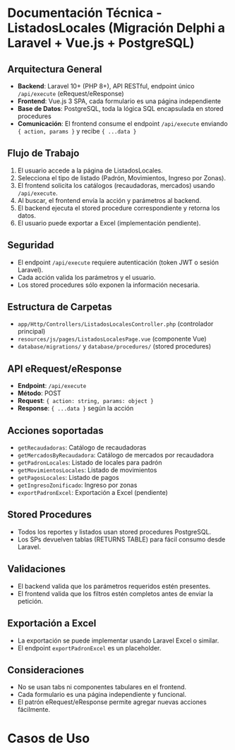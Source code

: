 # Documentación Técnica - ListadosLocales (Migración Delphi a Laravel + Vue.js + PostgreSQL)

## Arquitectura General
- **Backend**: Laravel 10+ (PHP 8+), API RESTful, endpoint único `/api/execute` (eRequest/eResponse)
- **Frontend**: Vue.js 3 SPA, cada formulario es una página independiente
- **Base de Datos**: PostgreSQL, toda la lógica SQL encapsulada en stored procedures
- **Comunicación**: El frontend consume el endpoint `/api/execute` enviando `{ action, params }` y recibe `{ ...data }`

## Flujo de Trabajo
1. El usuario accede a la página de ListadosLocales.
2. Selecciona el tipo de listado (Padrón, Movimientos, Ingreso por Zonas).
3. El frontend solicita los catálogos (recaudadoras, mercados) usando `/api/execute`.
4. Al buscar, el frontend envía la acción y parámetros al backend.
5. El backend ejecuta el stored procedure correspondiente y retorna los datos.
6. El usuario puede exportar a Excel (implementación pendiente).

## Seguridad
- El endpoint `/api/execute` requiere autenticación (token JWT o sesión Laravel).
- Cada acción valida los parámetros y el usuario.
- Los stored procedures sólo exponen la información necesaria.

## Estructura de Carpetas
- `app/Http/Controllers/ListadosLocalesController.php` (controlador principal)
- `resources/js/pages/ListadosLocalesPage.vue` (componente Vue)
- `database/migrations/` y `database/procedures/` (stored procedures)

## API eRequest/eResponse
- **Endpoint**: `/api/execute`
- **Método**: POST
- **Request**: `{ action: string, params: object }`
- **Response**: `{ ...data }` según la acción

## Acciones soportadas
- `getRecaudadoras`: Catálogo de recaudadoras
- `getMercadosByRecaudadora`: Catálogo de mercados por recaudadora
- `getPadronLocales`: Listado de locales para padrón
- `getMovimientosLocales`: Listado de movimientos
- `getPagosLocales`: Listado de pagos
- `getIngresoZonificado`: Ingreso por zonas
- `exportPadronExcel`: Exportación a Excel (pendiente)

## Stored Procedures
- Todos los reportes y listados usan stored procedures PostgreSQL.
- Los SPs devuelven tablas (RETURNS TABLE) para fácil consumo desde Laravel.

## Validaciones
- El backend valida que los parámetros requeridos estén presentes.
- El frontend valida que los filtros estén completos antes de enviar la petición.

## Exportación a Excel
- La exportación se puede implementar usando Laravel Excel o similar.
- El endpoint `exportPadronExcel` es un placeholder.

## Consideraciones
- No se usan tabs ni componentes tabulares en el frontend.
- Cada formulario es una página independiente y funcional.
- El patrón eRequest/eResponse permite agregar nuevas acciones fácilmente.

# Casos de Uso
